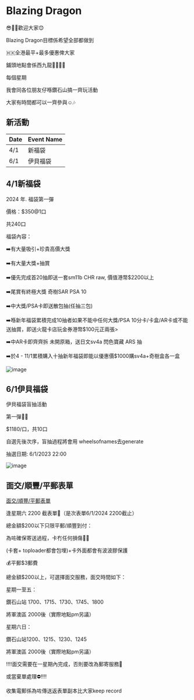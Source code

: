 # Blazing Dragon


😎✌🏻歡迎大家😊


Blazing Dragon目標係希望全部都做到

🇭🇰全港最平+最多優惠俾大家

鋪頭地點會係西九龍🐲🎄💕🎁

每個星期

我會同各位朋友仔喺鑽石山搞一齊玩活動

大家有時間都可以一齊參與☺️🎶


## 新活動

|Date|Event Name|
|---|---|
|4/1|新福袋|
|6/1|伊貝福袋|



## 4/1新福袋

2024 年. 福袋第一彈

價格：$350@1口

共240口

福袋內容：

➡️有大量吸引+珍貴高價大獎

➡️有大量大獎+抽賞

➡️優先完成首20抽即送一套sm11b CHR raw, 價值港幣$2200以上

➡️尾賞有終極大獎  奇樹SAR PSA 10

➡️中大獎/PSA卡即送散包抽(任抽三包)

➡️喺新年福袋累積完成10抽者如果不能中任何大獎/PSA 10分卡/卡盒/AR卡或不能送抽賞，即送火龍卡店玩金券港幣$100元正兩張>

➡️中AR卡即齊齊拆 未開原箱，送日文sv4a 閃色寶藏 ARS 抽

➡️於4 - 11/1累積購入十抽新年福袋即能以優惠價$1000購sv4a+奇樹盒各一盒

![image](https://github.com/blazingdragonhk/blazingdragonhk.github.io/assets/155500927/afb81616-c438-4b34-a221-90cf3efd0c27)

## 6/1伊貝福袋

伊貝福袋盲抽活動
  
第一彈🫶🏻
  
$1180/口，共10口
  
自選先後次序，盲抽過程將會用 wheelsofnames去generate 
  
抽選日期: 6/1/2023 22:00
  
![image](https://github.com/blazingdragonhk/blazingdragonhk.github.io/assets/155500927/0cccfdd6-cddc-4960-abde-6b4eeb503b73)




## 面交/順豐/平郵表單

[面交/順豐/平郵表單](https://docs.google.com/forms/d/e/1FAIpQLScQHE-lOkYurrTGFIdb7xwHBrHLp3p1HLrhLKfVVMjHLIAzcQ/viewform)

逢星期六 2200 截表單🚫（是次表單6/1/2024 2200截止）

總金額$200以下只限平郵/順豐到付：

為咗確保寄送過程，卡冇任何損傷🙏🏻

(卡套+ toploader都會包埋)+卡外面都會有波波膠保護

💰平郵$3郵費

總金額$200以上，可選擇面交服務，面交時間如下： 

星期一至五：

鑽石山站 1700、1715、1730、1745、1800

將軍澳區 2000後（實際地點pm另議）

星期六日：

鑽石山站1200、1215、1230、1245

將軍澳區 2000後（實際地點pm另議）

‼️‼️面交需要在一星期內完成，否則要改為郵寄服務🤝

或當棄單處理⛔️‼️‼️

收集電郵係為咗傳送返表單副本比大家keep record


  
